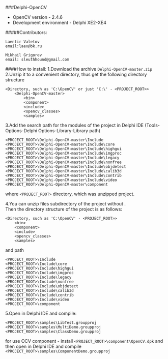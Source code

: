 ###Delphi-OpenCV
* OpenCV version - 2.4.6<br>
* Development environment - Delphi XE2-XE4<br>

#####Contributors:
```
Laentir Valetov
email:laex@bk.ru

Mikhail Grigorev
email: sleuthhound@gmail.com
```
####How to install:
1.Download the archive ```Delphi-OpenCV-master.zip```<br>
2.Unzip it to a convenient directory, thus get the following directory structure

```
<Directory, such as 'C:\OpenCV' or just 'C:\' - <PROJECT_ROOT>>
	<Delphi-OpenCV-master>
		<bin>
		<component>
		<include>
		<opencv_classes>
		<samples>
```
3.Add the search path for the modules of the project in Delphi IDE (Tools-Options-Delphi Options-Library-Library path)
```
<PROJECT_ROOT>\Delphi-OpenCV-master\Include
<PROJECT_ROOT>\Delphi-OpenCV-master\Include\core
<PROJECT_ROOT>\Delphi-OpenCV-master\Include\highgui
<PROJECT_ROOT>\Delphi-OpenCV-master\Include\imgproc
<PROJECT_ROOT>\Delphi-OpenCV-master\Include\legacy
<PROJECT_ROOT>\Delphi-OpenCV-master\Include\nonfree
<PROJECT_ROOT>\Delphi-OpenCV-master\Include\objdetect
<PROJECT_ROOT>\Delphi-OpenCV-master\Include\calib3d
<PROJECT_ROOT>\Delphi-OpenCV-master\Include\contrib
<PROJECT_ROOT>\Delphi-OpenCV-master\Include\video
<PROJECT_ROOT>\Delphi-OpenCV-master\component
```
where ```<PROJECT_ROOT>``` directory, which was unzipped project.

4.You can unzip files subdirectory of the project without <Delphi-OpenCV-master>.<br>
Then the directory structure of the project is as follows:
```
<Directory, such as 'C:\OpenCV' - <PROJECT_ROOT>>
	<bin>
	<component>
	<include>
	<opencv_classes>
	<samples>
```
and path
```
<PROJECT_ROOT>\Include
<PROJECT_ROOT>\Include\core
<PROJECT_ROOT>\Include\highgui
<PROJECT_ROOT>\Include\imgproc
<PROJECT_ROOT>\Include\legacy
<PROJECT_ROOT>\Include\nonfree
<PROJECT_ROOT>\Include\objdetect
<PROJECT_ROOT>\Include\calib3d
<PROJECT_ROOT>\Include\contrib
<PROJECT_ROOT>\Include\video
<PROJECT_ROOT>\component
```
5.Open in Delphi IDE and compile:<br> 
```
<PROJECT_ROOT>\samples\LibTest.groupproj
<PROJECT_ROOT>\samples\MultiDemo.groupproj
<PROJECT_ROOT>\samples\ClassDemo.groupproj
```
for use OCV component - install ```<PROJECT_ROOT>\component\OpenCV.dpk```
and then open in Delphi IDE and compile ```<PROJECT_ROOT>\samples\ComponentDemo.groupproj```